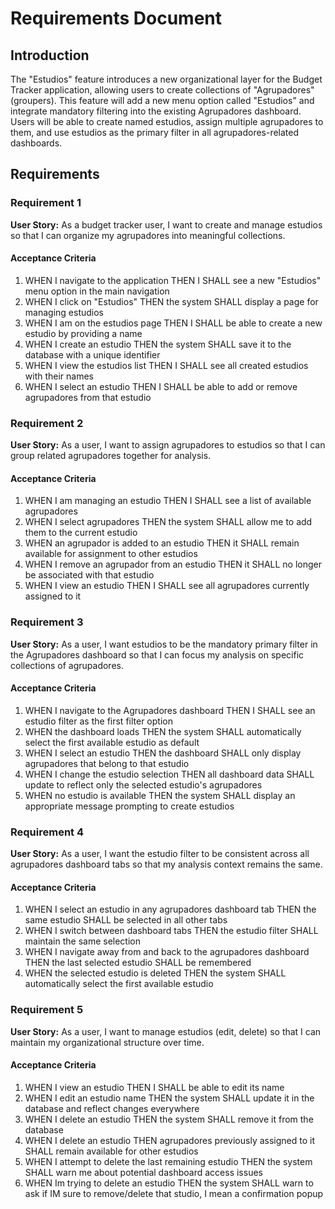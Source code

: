 # Requirements Document

## Introduction

The "Estudios" feature introduces a new organizational layer for the Budget Tracker application, allowing users to create collections of "Agrupadores" (groupers). This feature will add a new menu option called "Estudios" and integrate mandatory filtering into the existing Agrupadores dashboard. Users will be able to create named estudios, assign multiple agrupadores to them, and use estudios as the primary filter in all agrupadores-related dashboards.

## Requirements

### Requirement 1

**User Story:** As a budget tracker user, I want to create and manage estudios so that I can organize my agrupadores into meaningful collections.

#### Acceptance Criteria

1. WHEN I navigate to the application THEN I SHALL see a new "Estudios" menu option in the main navigation
2. WHEN I click on "Estudios" THEN the system SHALL display a page for managing estudios
3. WHEN I am on the estudios page THEN I SHALL be able to create a new estudio by providing a name
4. WHEN I create an estudio THEN the system SHALL save it to the database with a unique identifier
5. WHEN I view the estudios list THEN I SHALL see all created estudios with their names
6. WHEN I select an estudio THEN I SHALL be able to add or remove agrupadores from that estudio

### Requirement 2

**User Story:** As a user, I want to assign agrupadores to estudios so that I can group related agrupadores together for analysis.

#### Acceptance Criteria

1. WHEN I am managing an estudio THEN I SHALL see a list of available agrupadores
2. WHEN I select agrupadores THEN the system SHALL allow me to add them to the current estudio
3. WHEN an agrupador is added to an estudio THEN it SHALL remain available for assignment to other estudios
4. WHEN I remove an agrupador from an estudio THEN it SHALL no longer be associated with that estudio
5. WHEN I view an estudio THEN I SHALL see all agrupadores currently assigned to it

### Requirement 3

**User Story:** As a user, I want estudios to be the mandatory primary filter in the Agrupadores dashboard so that I can focus my analysis on specific collections of agrupadores.

#### Acceptance Criteria

1. WHEN I navigate to the Agrupadores dashboard THEN I SHALL see an estudio filter as the first filter option
2. WHEN the dashboard loads THEN the system SHALL automatically select the first available estudio as default
3. WHEN I select an estudio THEN the dashboard SHALL only display agrupadores that belong to that estudio
4. WHEN I change the estudio selection THEN all dashboard data SHALL update to reflect only the selected estudio's agrupadores
5. WHEN no estudio is available THEN the system SHALL display an appropriate message prompting to create estudios

### Requirement 4

**User Story:** As a user, I want the estudio filter to be consistent across all agrupadores dashboard tabs so that my analysis context remains the same.

#### Acceptance Criteria

1. WHEN I select an estudio in any agrupadores dashboard tab THEN the same estudio SHALL be selected in all other tabs
2. WHEN I switch between dashboard tabs THEN the estudio filter SHALL maintain the same selection
3. WHEN I navigate away from and back to the agrupadores dashboard THEN the last selected estudio SHALL be remembered
4. WHEN the selected estudio is deleted THEN the system SHALL automatically select the first available estudio

### Requirement 5

**User Story:** As a user, I want to manage estudios (edit, delete) so that I can maintain my organizational structure over time.

#### Acceptance Criteria

1. WHEN I view an estudio THEN I SHALL be able to edit its name
2. WHEN I edit an estudio name THEN the system SHALL update it in the database and reflect changes everywhere
3. WHEN I delete an estudio THEN the system SHALL remove it from the database
4. WHEN I delete an estudio THEN agrupadores previously assigned to it SHALL remain available for other estudios
5. WHEN I attempt to delete the last remaining estudio THEN the system SHALL warn me about potential dashboard access issues
6. WHEN Im trying to delete an estudio THEN the system SHALL warn to ask if IM sure to remove/delete that studio, I mean a confirmation popup

